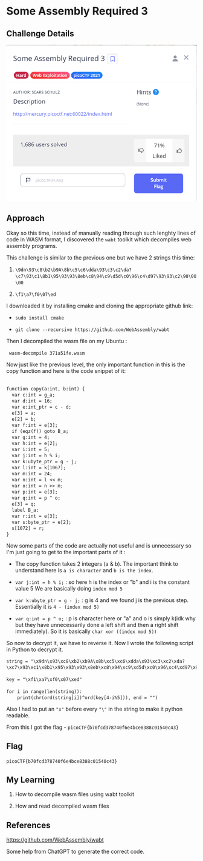 # Some Assembly Required 3

## Challenge Details

![Error in loading image](./Images/SomeAssemplyRequired3.png)

## Approach

Okay so this time, instead of manually reading through such lenghty lines of code in WASM format, I discovered the `wabt` toolkit which decompiles web assembly programs.

This challenge is similar to the previous one but we have 2 strings this time:

1. `\9dn\93\c8\b2\b9A\8b\c5\c6\dda\93\c3\c2\da?\c7\93\c1\8b1\95\93\93\8eb\c8\94\c9\d5d\c0\96\c4\d97\93\93\c2\90\00\00`

2. `\f1\a7\f0\07\ed`

I downloaded it by installing cmake and cloning the appropriate github link:

- `sudo install cmake`

- `git clone --recursive https://github.com/WebAssembly/wabt`

Then I decompiled the wasm file on my Ubuntu :

` wasm-decompile 371a51fe.wasm`

Now just like the previous level, the only important function in this is the copy function and here is the code snippet of it:

``` wasm

function copy(a:int, b:int) {
  var c:int = g_a;
  var d:int = 16;
  var e:int_ptr = c - d;
  e[3] = a;
  e[2] = b;
  var f:int = e[3];
  if (eqz(f)) goto B_a;
  var g:int = 4;
  var h:int = e[2];
  var i:int = 5;
  var j:int = h % i;
  var k:ubyte_ptr = g - j;
  var l:int = k[1067];
  var m:int = 24;
  var n:int = l << m;
  var o:int = n >> m;
  var p:int = e[3];
  var q:int = p ^ o;
  e[3] = q;
  label B_a:
  var r:int = e[3];
  var s:byte_ptr = e[2];
  s[1072] = r;
}

```

Now some parts of the code are actually not useful and is unnecessary so I'm just going to get to the important parts of it :

- The copy function takes 2 integers (a & b). The important think to understand here is `a is character` and `b is the index`.

- `var j:int = h % i;` : so here h is the index or "b" and i is the constant value 5
We are basically doing `index mod 5`

- `var k:ubyte_ptr = g - j;` : g is 4 and we found j is the previous step. Essentially it is `4 - (index mod 5)`

- `var q:int = p ^ o;` : p is character here or "a" and o is simply k(idk why but they have unnecessarily done a left shift and then a right shift immediately). So it is basically `char xor ((index mod 5))`


So now to decrypt it, we have to reverse it.
Now I wrote the following script in Python to decrypt it.

```
string = "\x9dn\x93\xc8\xb2\xb9A\x8b\xc5\xc6\xdda\x93\xc3\xc2\xda?\xc7\x93\xc1\x8b1\x95\x93\x93\x8eb\xc8\x94\xc9\xd5d\xc0\x96\xc4\xd97\x93\x93\xc2\x90"

key = "\xf1\xa7\xf0\x07\xed"

for i in range(len(string)):
    print(chr(ord(string[i])^ord(key[4-i%5])), end = "")

```

Also I had to put an `"x"` before every `"\"` in the string to make it python readable.

From this I got the flag - `picoCTF{b70fcd378740f6e4bce8388c01540c43}`

## Flag

`picoCTF{b70fcd378740f6e4bce8388c01540c43}`

## My Learning

1. How to decompile wasm files using wabt toolkit

2. How and read decompiled wasm files

## References

https://github.com/WebAssembly/wabt

Some help from ChatGPT to generate the correct code.